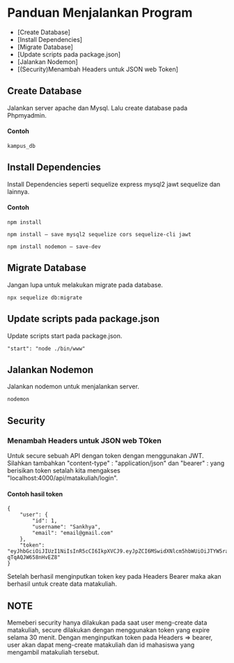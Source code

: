 # Panduan Menjalankan Program

* [Create Database]
* [Install Dependencies]
* [Migrate Database]
* [Update scripts pada package.json]
* [Jalankan Nodemon]
* [(Security)Menambah Headers untuk JSON web Token]

## Create Database

Jalankan server apache dan Mysql. Lalu create database pada Phpmyadmin.

#### Contoh

```
kampus_db
```

## Install Dependencies

Install Dependencies seperti sequelize express mysql2 jawt sequelize dan lainnya.



#### Contoh

```
npm install
```

```
npm install — save mysql2 sequelize cors sequelize-cli jawt
```

```
npm install nodemon — save-dev
```

## Migrate Database

Jangan lupa untuk melakukan migrate pada database.


```
npx sequelize db:migrate
```


## Update scripts pada package.json

Update scripts start pada package.json.

```
"start": "node ./bin/www"
```



## Jalankan Nodemon

Jalankan nodemon untuk menjalankan server.


```
nodemon
```

## Security

### Menambah Headers untuk JSON web TOken

Untuk secure sebuah API dengan token dengan menggunakan JWT.
Silahkan tambahkan "content-type" : "application/json" dan "bearer" : yang berisikan token setalah kita mengakses "localhost:4000/api/matakuliah/login".


#### Contoh hasil token

```
{
    "user": {
        "id": 1,
        "username": "Sankhya",
        "email": "email@gmail.com"
    },
    "token": "eyJhbGciOiJIUzI1NiIsInR5cCI6IkpXVCJ9.eyJpZCI6MSwidXNlcm5hbWUiOiJTYW5raHlhIiwiZW1haWwiOiJlbWFpbEBnbWFpbC5jb20iLCJpYXQiOjE2NzExOTkyMjEsImV4cCI6MTY3MTIwMTAyMX0.t8PnW4RIeYZ5GlwYUrzhpb6JqV-qTqAQJW658nHvEZ8"
}
```
Setelah berhasil menginputkan token key pada Headers Bearer maka 
akan berhasil untuk create data matakuliah.



## NOTE

Memeberi security hanya dilakukan pada saat user meng-create data matakuliah, secure dilakukan dengan menggunakan token yang expire selama 30 menit.
Dengan menginputkan token pada Headers => bearer, user akan dapat meng-create matakuliah dan id mahasiswa yang mengambil matakuliah tersebut. 
